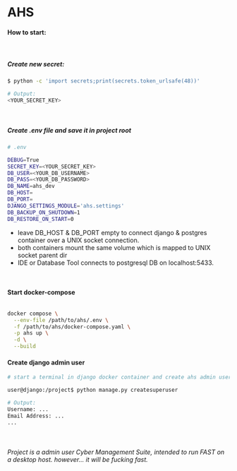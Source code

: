 # AHS

#### How to start:

<br>

##### Create new secret:
```bash
$ python -c 'import secrets;print(secrets.token_urlsafe(48))'

# Output:
<YOUR_SECRET_KEY>
```

<br>

##### Create .env file and save it in project root
```bash
# .env

DEBUG=True
SECRET_KEY=<YOUR_SECRET_KEY>
DB_USER=<YOUR_DB_USERNAME>
DB_PASS=<YOUR_DB_PASSWORD>
DB_NAME=ahs_dev
DB_HOST=
DB_PORT=
DJANGO_SETTINGS_MODULE='ahs.settings'
DB_BACKUP_ON_SHUTDOWN=1
DB_RESTORE_ON_START=0
```
- leave DB_HOST & DB_PORT empty to connect django & postgres container over a UNIX socket connection. 
- both containers mount the same volume which is mapped to UNIX socket parent dir
- IDE or Database Tool connects to postgresql DB on localhost:5433.

<br>

#### Start docker-compose 
```bash

docker compose \
  --env-file /path/to/ahs/.env \
  -f /path/to/ahs/docker-compose.yaml \
  -p ahs up \
  -d \
  --build

```


#### Create django admin user 
```bash
# start a terminal in django docker container and create ahs admin user

user@django:/project$ python manage.py createsuperuser

# Output:
Username: ...
Email Address: ...
...
```

<br>

###### Project is a admin user Cyber Management Suite, intended to run FAST on a desktop host. however... it will be fucking fast.

<br>
